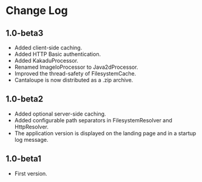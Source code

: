 # Change Log

## 1.0-beta3

* Added client-side caching.
* Added HTTP Basic authentication.
* Added KakaduProcessor.
* Renamed ImageIoProcessor to Java2dProcessor.
* Improved the thread-safety of FilesystemCache.
* Cantaloupe is now distributed as a .zip archive.

## 1.0-beta2

* Added optional server-side caching.
* Added configurable path separators in FilesystemResolver and HttpResolver.
* The application version is displayed on the landing page and in a startup log
  message.

## 1.0-beta1

* First version.
